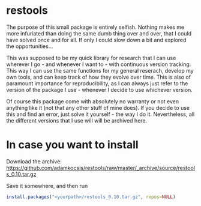 # restools

The purpose of this small package is entirely selfish. Nothing makes me more infuriated than doing the same dumb thing over and over, that I could have solved once and for all. If only I could slow down a bit and explored the opportunities...

This was supposed to be my quick library for research that I can use wherever I go - and whenever I want to - with continuous version tracking. This way I can use the same functions for my general reserach, develop my own tools, and can keep track of how they evolve over time. This is also of paramount importance for reproducibility, as I can always just refer to the version of the package I use - whenever I decide to use whichever version.

Of course this package come with absolutely no warranty or not even anything like it (not that any other stuff of mine does). If you decide to use this and find an error, just solve it yourself - the way I do it. Nevertheless, all the different versions that I use will will be archived here.


# In case you want to install

Download the archive: https://github.com/adamkocsis/restools/raw/master/_archive/source/restools_0.10.tar.gz

Save it somewhere, and then run 
```r
install.packages("<yourpath>/restools_0.10.tar.gz", repos=NULL)
```
